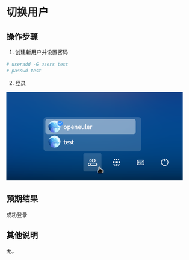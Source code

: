 # 切换用户

## 操作步骤

1. 创建新用户并设置密码

``` bash
# useradd -G users test
# passwd test
```

2. 登录

![切换用户-1](./img/切换用户-1.png)

## 预期结果
成功登录

## 其他说明

无。
